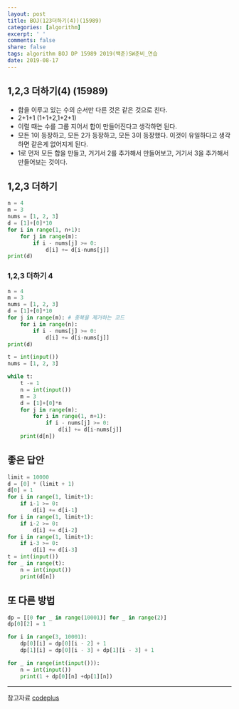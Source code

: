 ```yaml
---
layout: post
title: BOJ(123더하기(4))(15989)
categories: [algorithm]
excerpt: ' '
comments: false
share: false
tags: algorithm BOJ DP 15989 2019(백준)SW준비_연습
date: 2019-08-17
---
```


## 1,2,3 더하기(4) (15989)

- 합을 이루고 있는 수의 순서만 다른 것은 같은 것으로 친다.
- 2+1+1 (1+1+2,1+2+1)
- 이럴 때는 수를 그룹 지어서 합이 만들어진다고 생각하면 된다.
- 모든 1이 등장하고, 모든 2가 등장하고, 모든 3이 등장했다. 이것이 유일하다고 생각하면 같은게 없어지게 된다.
- 1로 먼저 모든 합을 만들고, 거기서 2를 추가해서 만들어보고, 거기서 3을 추가해서 만들어보는 것이다.

## 1,2,3 더하기

```python
n = 4
m = 3
nums = [1, 2, 3]
d = [1]+[0]*10
for i in range(1, n+1):
    for j in range(m):
        if i - nums[j] >= 0:
            d[i] += d[i-nums[j]]
print(d)
```

### 1,2,3 더하기 4

```python
n = 4
m = 3
nums = [1, 2, 3]
d = [1]+[0]*10
for j in range(m): # 중복을 제거하는 코드
    for i in range(n):
        if i - nums[j] >= 0:
            d[i] += d[i-nums[j]]
print(d)
```

```python
t = int(input())
nums = [1, 2, 3]

while t:
    t -= 1
    n = int(input())
    m = 3
    d = [1]+[0]*n
    for j in range(m):
        for i in range(1, n+1):
            if i - nums[j] >= 0:
                d[i] += d[i-nums[j]]
    print(d[n])

```

## 좋은 답안

```python
limit = 10000
d = [0] * (limit + 1)
d[0] = 1
for i in range(1, limit+1):
    if i-1 >= 0:
        d[i] += d[i-1]
for i in range(1, limit+1):
    if i-2 >= 0:
        d[i] += d[i-2]
for i in range(1, limit+1):
    if i-3 >= 0:
        d[i] += d[i-3]
t = int(input())
for _ in range(t):
    n = int(input())
    print(d[n])
```

## 또 다른 방법

```python
dp = [[0 for _ in range(10001)] for _ in range(2)]
dp[0][2] = 1

for i in range(3, 10001):
    dp[0][i] = dp[0][i - 2] + 1
    dp[1][i] = dp[0][i - 3] + dp[1][i - 3] + 1

for _ in range(int(input())):
    n = int(input())
    print(1 + dp[0][n] +dp[1][n])
```

---

참고자료
[codeplus](https://code.plus/course/33)
